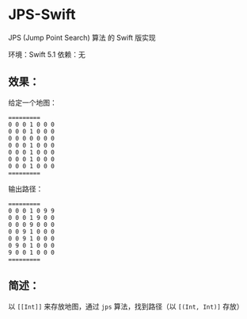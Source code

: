 # JPS-Swift
JPS (Jump Point Search) 算法 的 Swift 版实现

环境：Swift 5.1
依赖：无

## 效果：

给定一个地图：

```
=========
0 0 0 1 0 0 0 
0 0 0 1 0 0 0 
0 0 0 0 0 0 0 
0 0 0 1 0 0 0 
0 0 0 1 0 0 0 
0 0 0 1 0 0 0 
0 0 0 1 0 0 0 
=========
```

输出路径：

```
=========
0 0 0 1 0 9 9 
0 0 0 1 9 0 0 
0 0 0 9 0 0 0 
0 0 9 1 0 0 0 
0 0 9 1 0 0 0 
0 9 0 1 0 0 0 
9 0 0 1 0 0 0 
=========
```

## 简述：

以  `[[Int]]` 来存放地图，通过 `jps` 算法，找到路径（以 `[(Int, Int)]` 存放）
